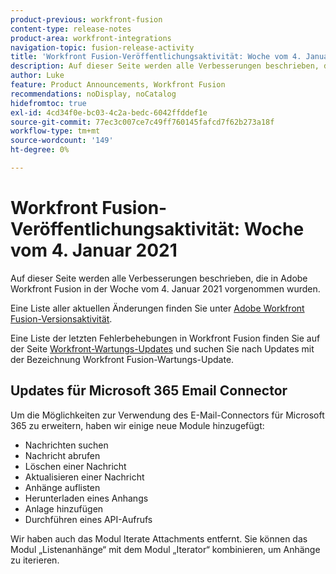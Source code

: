 ```yaml
---
product-previous: workfront-fusion
content-type: release-notes
product-area: workfront-integrations
navigation-topic: fusion-release-activity
title: 'Workfront Fusion-Veröffentlichungsaktivität: Woche vom 4. Januar 2021'
description: Auf dieser Seite werden alle Verbesserungen beschrieben, die in Adobe Workfront Fusion in der Woche vom 4. Januar 2021 vorgenommen wurden.
author: Luke
feature: Product Announcements, Workfront Fusion
recommendations: noDisplay, noCatalog
hidefromtoc: true
exl-id: 4cd34f0e-bc03-4c2a-bedc-6042ffddef1e
source-git-commit: 77ec3c007ce7c49ff760145fafcd7f62b273a18f
workflow-type: tm+mt
source-wordcount: '149'
ht-degree: 0%

---
```


# Workfront Fusion-Veröffentlichungsaktivität: Woche vom 4. Januar 2021

Auf dieser Seite werden alle Verbesserungen beschrieben, die in Adobe Workfront Fusion in der Woche vom 4. Januar 2021 vorgenommen wurden.

Eine Liste aller aktuellen Änderungen finden Sie unter [Adobe Workfront Fusion-Versionsaktivität](/help/workfront-fusion/fusion-product-releases/fusion-release-activity.md).

Eine Liste der letzten Fehlerbehebungen in Workfront Fusion finden Sie auf der Seite [Workfront-Wartungs-Updates](https://experienceleague.adobe.com/docs/workfront-known-issues/releases/current-updates.html?lang=de) und suchen Sie nach Updates mit der Bezeichnung Workfront Fusion-Wartungs-Update.

## Updates für Microsoft 365 Email Connector

Um die Möglichkeiten zur Verwendung des E-Mail-Connectors für Microsoft 365 zu erweitern, haben wir einige neue Module hinzugefügt:

* Nachrichten suchen
* Nachricht abrufen
* Löschen einer Nachricht
* Aktualisieren einer Nachricht
* Anhänge auflisten
* Herunterladen eines Anhangs
* Anlage hinzufügen
* Durchführen eines API-Aufrufs

Wir haben auch das Modul Iterate Attachments entfernt. Sie können das Modul „Listenanhänge“ mit dem Modul „Iterator“ kombinieren, um Anhänge zu iterieren.
